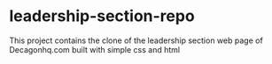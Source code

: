 # leadership-section-repo

This project contains the clone of the leadership section web page of Decagonhq.com built with simple css and html
